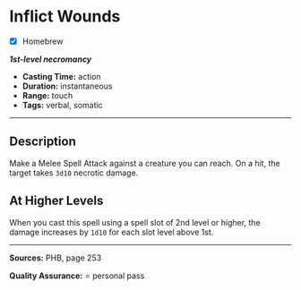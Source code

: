 # Inflict Wounds
- [x] Homebrew

***1st-level necromancy***
- **Casting Time:** action
- **Duration:** instantaneous
- **Range:** touch
- **Tags:** verbal, somatic

---

## Description
Make a Melee Spell Attack against a creature you can reach.
On a hit, the target takes `3d10` necrotic damage.

## At Higher Levels
When you cast this spell using a spell slot of 2nd level or higher, the damage increases by `1d10` for each slot level above 1st.

---

**Sources:** PHB, page 253

**Quality Assurance:** :star: personal pass
